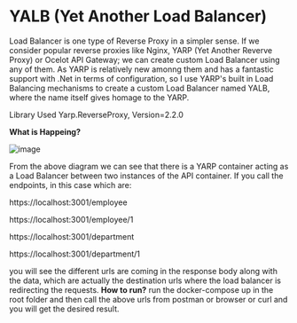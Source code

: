 # YALB (Yet Another Load Balancer)
Load Balancer is one type of Reverse Proxy in a simpler sense. If we consider popular reverse proxies like Nginx, YARP (Yet Another Reverve Proxy) or Ocelot API Gateway; we can create custom Load Balancer using any of them. As YARP is relatively new amonng them and has a fantastic support with .Net in terms of configuration, so I use YARP's built in Load Balancing mechanisms to create a custom Load Balancer named YALB, where the name itself gives homage to the YARP.

Library Used
Yarp.ReverseProxy, Version=2.2.0

**What is Happeing?**

![image](https://github.com/user-attachments/assets/492c4ff9-9166-4e4f-8c0f-e4f553f13b05)


From the above diagram we can see that there is a YARP container acting as a Load Balancer between two instances of the API container. If you call the endpoints, in this case which are:

https://localhost:3001/employee

https://localhost:3001/employee/1

https://localhost:3001/department

https://localhost:3001/department/1

you will see the different urls are coming in the response body along with the data, which are actually the destination urls where the load balancer is redirecting the requests.
**How to run?**
run the docker-compose up in the root folder and then call the above urls from postman or browser or curl and you will get the desired result.
